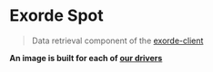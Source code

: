 # Exorde Spot
> Data retrieval component of the [exorde-client](https://github.com/exorde-labs/Exorde-Client-Microservice-Mint)

**An image is built for each of [our drivers](https://github.com/search?q=topic%3Aexorde-spot-driver+org%3Aexorde-labs+&type=repositories)**
